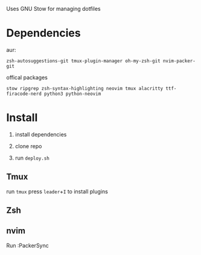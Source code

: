 Uses GNU Stow for managing dotfiles

# Dependencies

aur:

`zsh-autosuggestions-git tmux-plugin-manager oh-my-zsh-git nvim-packer-git`

offical packages

`stow ripgrep zsh-syntax-highlighting neovim tmux alacritty ttf-firacode-nerd python3 python-neovim`

# Install

1. install dependencies

2. clone repo

3. run `deploy.sh`

## Tmux
run `tmux`
press `leader`+`I` to install plugins

## Zsh

## nvim

Run :PackerSync
